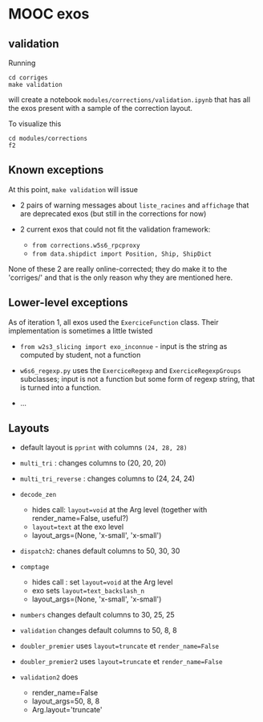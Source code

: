 # MOOC exos

## validation

Running 

    cd corriges
    make validation
    
will create a notebook `modules/corrections/validation.ipynb` that has all the exos present with a sample of the correction layout.

To visualize this

    cd modules/corrections
    f2
    
## Known exceptions

At this point, `make validation` will issue

* 2 pairs of warning messages about `liste_racines` and `affichage` that are deprecated exos (but still in the corrections for now)

* 2 current exos that could not fit the validation framework:
  * `from corrections.w5s6_rpcproxy`
  * `from data.shipdict import Position, Ship, ShipDict`

None of these 2 are really online-corrected; they do make it to the 'corriges/' and that is the only reason why they are mentioned here.

## Lower-level exceptions 

As of iteration 1, all exos used the `ExerciceFunction` class. Their implementation is sometimes a little twisted

* `from w2s3_slicing import exo_inconnue` - input is the string as computed by student, not a function

* `w6s6_regexp.py` uses the `ExerciceRegexp` and `ExerciceRegexpGroups` subclasses; input is not a function but some form of regexp string, that is turned into a function.

* ...

## Layouts

* default layout is `pprint` with columns `(24, 28, 28)`

* `multi_tri` : changes columns to (20, 20, 20)
* `multi_tri_reverse` : changes columns to (24, 24, 24)
* `decode_zen` 
  * hides call: `layout=void` at the Arg level (together with render_name=False, useful?)
  * `layout=text` at the exo level
  * layout_args=(None, 'x-small', 'x-small')

* `dispatch2`: chanes default columns to 50, 30, 30

* `comptage`
  * hides call : set `layout=void` at the Arg level
  * exo sets `layout=text_backslash_n`
  * layout_args=(None, 'x-small', 'x-small')


* `numbers` changes default columns to 30, 25, 25
* `validation` changes default columns to 50, 8, 8
* `doubler_premier` uses `layout=truncate` et `render_name=False`
* `doubler_premier2` uses `layout=truncate` et `render_name=False`
* `validation2` does
  * render_name=False
  * layout_args=50, 8, 8
  * Arg.layout='truncate'